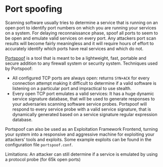 # Port spoofing

Scanning software usually tries to determine a service that is running on an open port to identify port numbers on which you are running your services on a system. For delaying reconnaissance phase, spoof all ports to seem to be  open and emulate valid services on every port. Any attackers port scan results will become fairly meaningless and it will require hours of effort to accurately identify which ports have real services and which do not.

[Portspoof](https://github.com/drk1wi/portspoof) is a tool that is meant to be a lightweight, fast, portable and secure addition to any firewall system or security system. Techniques used by Portspoof:

* All configured TCP ports are always open: returns `SYN+ACK` for every connection attempt making it difficult to determine if a valid software is listening on a particular port and impractical to use stealth.
* Every open TCP port emulates a valid services: It has a huge dynamic service signature database, that will be used to generate responses to your adversaries scanning software service probes. Portspoof will respond to every service probe with a valid service signature, that is dynamically generated based on a service signature regular expression database.

Portspoof can also be used as an Exploitation Framework Frontend, turning your system into a responsive and aggressive 
machine for exploiting your attackers’ tools and exploits. Some example exploits can be found in the configuration 
file `portspoof.conf`.

Limitations: An attacker can still determine if a service is emulated by using a protocol probe (for 65k open ports)

